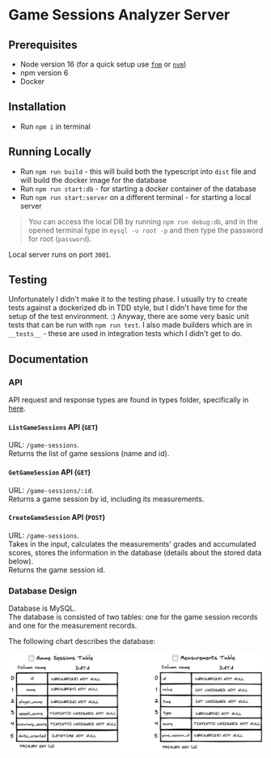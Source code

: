 # Game Sessions Analyzer Server

## Prerequisites

* Node version 16 (for a quick setup use [`fnm`](https://github.com/Schniz/fnm) or [`nvm`](https://github.com/nvm-sh/nvm))
* npm version 6
* Docker


## Installation

* Run `npm i` in terminal

## Running Locally

* Run `npm run build` - this will build both the typescript into `dist` file and will build the docker image for the database
* Run `npm run start:db` - for starting a docker container of the database
* Run `npm run start:server` on a different terminal - for starting a local server

> You can access the local DB by running `npm run debug:db`, and in the opened terminal type in `mysql -u root -p` and then type the password for root (`password`). 

Local server runs on port `3001`.

## Testing

Unfortunately I didn't make it to the testing phase. 
I usually try to create tests against a dockerized db in TDD style, but I didn't have time for the setup of the test environment. :)
Anyway, there are some very basic unit tests that can be run with `npm run test`. I also made builders which are in `__tests__` - these are used in integration tests which I didn't get to do.

## Documentation

### API

API request and response types are found in types folder, specifically in [here](./src/types/api-types.ts).

#### `ListGameSessions` API (`GET`)

URL: `/game-sessions`.  
Returns the list of game sessions (name and id).

#### `GetGameSession` API (`GET`)
URL: `/game-sessions/:id`.  
Returns a game session by id, including its measurements.

#### `CreateGameSession` API (`POST`)
URL: `/game-sessions`.  
Takes in the input, calculates the measurements' grades and accumulated scores, stores the information in the database (details about the stored data below).  
Returns the game session id.

### Database Design

Database is MySQL.  
The database is consisted of two tables: one for the game session records and one for the measurement records.  

The following chart describes the database:


![db](./assets/game_sessions_db.png)